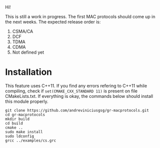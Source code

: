 Hi! 

This is still a work in progress. The first MAC protocols should come up in the next weeks. The expected release order is:

1. CSMA/CA
2. DCF
3. TDMA
4. CDMA
5. Not defined yet

# Installation

This feature uses C++11. If you find any errors refering to C++11 while compiling, check if `set(CMAKE_CXX_STANDARD 11)` is present on file CMakeLists.txt. If everything is okay, the commands below should install this module properly.

`git clone https://github.com/andreviniciusgsg/gr-macprotocols.git` <br />
`cd gr-macprotocols` <br />
`mkdir build` <br />
`cd build` <br />
`cmake ..` <br />
`sudo make install` <br />
`sudo ldconfig` <br />
`grcc ../examples/cs.grc`
